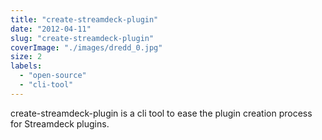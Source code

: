 ```yaml
---
title: "create-streamdeck-plugin"
date: "2012-04-11"
slug: "create-streamdeck-plugin"
coverImage: "./images/dredd_0.jpg"
size: 2
labels:
  - "open-source"
  - "cli-tool"
---
```


create-streamdeck-plugin is a cli tool to ease the plugin creation process for Streamdeck plugins.
